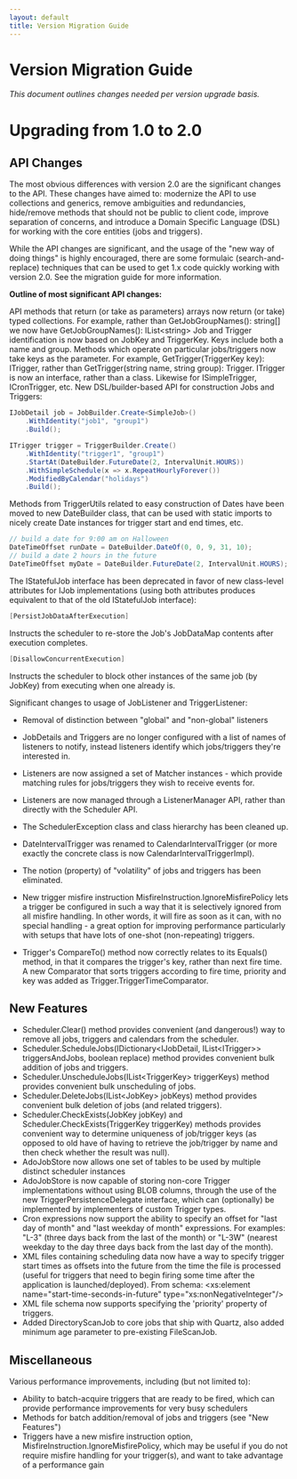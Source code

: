 ```yaml
---
layout: default
title: Version Migration Guide
---
```


# Version Migration Guide

*This document outlines changes needed per version upgrade basis.*

# Upgrading from 1.0 to 2.0

## API Changes
				
The most obvious differences with version 2.0 are the significant changes to the API. 
These changes have aimed to: modernize the API to use collections and generics, remove ambiguities and redundancies,
hide/remove methods that should not be public to client code, improve separation of concerns, and introduce
a Domain Specific Language (DSL) for working with the core entities (jobs and triggers).
				
				
While the API changes are significant, and the usage of the "new way of doing things" is highly encouraged, 
there are some formulaic (search-and-replace) techniques that can be used to get 1.x code quickly working with version 2.0.
See the migration guide for more information.
				
**Outline of most significant API changes:**

				
API methods that return (or take as parameters) arrays now return (or take) typed collections. 
For example, rather than GetJobGroupNames(): string[] we now have GetJobGroupNames(): IList&lt;string&gt;
Job and Trigger identification is now based on JobKey and TriggerKey. Keys include both a name and group. 
Methods which operate on particular jobs/triggers now take keys as the parameter. For example, GetTrigger(TriggerKey key): ITrigger, 
rather than GetTrigger(string name, string group): Trigger.
ITrigger is now an interface, rather than a class. Likewise for ISimpleTrigger, ICronTrigger, etc.
New DSL/builder-based API for construction Jobs and Triggers:

```c#
IJobDetail job = JobBuilder.Create<SimpleJob>()
	.WithIdentity("job1", "group1")
	.Build();

ITrigger trigger = TriggerBuilder.Create()
	.WithIdentity("trigger1", "group1")
	.StartAt(DateBuilder.FutureDate(2, IntervalUnit.HOURS))
	.WithSimpleSchedule(x => x.RepeatHourlyForever())
	.ModifiedByCalendar("holidays")
	.Build();
```

Methods from TriggerUtils related to easy construction of Dates have been moved to new DateBuilder class,
that can be used with static imports to nicely create Date instances for trigger start and end times, etc.

```c#
// build a date for 9:00 am on Halloween
DateTimeOffset runDate = DateBuilder.DateOf(0, 0, 9, 31, 10);
// build a date 2 hours in the future
DateTimeOffset myDate = DateBuilder.FutureDate(2, IntervalUnit.HOURS);
```

The IStatefulJob interface has been deprecated in favor of new class-level attributes for IJob implementations 
(using both attributes produces equivalent to that of the old IStatefulJob interface):
				
```c#
[PersistJobDataAfterExecution]
```

Instructs the scheduler to re-store the Job's JobDataMap contents after execution completes.

```c#
[DisallowConcurrentExecution]
```

Instructs the scheduler to block other instances of the same job (by JobKey) from executing when one already is.

Significant changes to usage of JobListener and TriggerListener:
					
* Removal of distinction between "global" and "non-global" listeners
* JobDetails and Triggers are no longer configured with a list of names of listeners to notify, instead listeners identify which jobs/triggers they're interested in.
* Listeners are now assigned a set of Matcher instances - which provide matching rules for jobs/triggers they wish to receive events for.
* Listeners are now managed through a ListenerManager API, rather than directly with the Scheduler API.
					
					
					
* The SchedulerException class and class hierarchy has been cleaned up.
* DateIntervalTrigger was renamed to CalendarIntervalTrigger (or more exactly the concrete class is now CalendarIntervalTriggerImpl).
* The notion (property) of "volatility" of jobs and triggers has been eliminated.
* New trigger misfire instruction MisfireInstruction.IgnoreMisfirePolicy lets a trigger be configured in such a way 
	that it is selectively ignored from all misfire handling. In other words, it will fire as soon as it can, with no special handling -
	a great option for improving performance particularly with setups that have lots of one-shot (non-repeating) triggers.
* Trigger's CompareTo() method now correctly relates to its Equals() method, in that it compares the trigger's key, rather than next fire time.
A new Comparator that sorts triggers according to fire time, priority and key was added as Trigger.TriggerTimeComparator.
					
## New Features
					
* Scheduler.Clear() method provides convenient (and dangerous!) way to remove all jobs, triggers and calendars from the scheduler.
* Scheduler.ScheduleJobs(IDictionary&lt;IJobDetail, IList&lt;ITrigger&gt;&gt; triggersAndJobs, boolean replace) method provides convenient bulk addition of jobs and triggers.
* Scheduler.UnscheduleJobs(IList&lt;TriggerKey&gt; triggerKeys) method provides convenient bulk unscheduling of jobs.
* Scheduler.DeleteJobs(IList&lt;JobKey&gt; jobKeys) method provides convenient bulk deletion of jobs (and related triggers).
* Scheduler.CheckExists(JobKey jobKey) and Scheduler.CheckExists(TriggerKey triggerKey) methods provides convenient way to determine uniqueness of job/trigger keys (as opposed to old have of having to retrieve the job/trigger by name and then check whether the result was null).
* AdoJobStore now allows one set of tables to be used by multiple distinct scheduler instances
* AdoJobStore is now capable of storing non-core Trigger implementations without using BLOB columns, through the use of the new TriggerPersistenceDelegate interface, which can (optionally) be implemented by implementers of custom Trigger types.
* Cron expressions now support the ability to specify an offset for "last day of month" and "last weekday of month" expressions. For examples: "L-3" (three days back from the last of the month) or "L-3W" (nearest weekday to the day three days back from the last day of the month).
* XML files containing scheduling data now have a way to specify trigger start times as offsets into the future from the time the file is processed (useful for triggers that need to begin firing some time after the application is launched/deployed).
	From schema: &lt;xs:element name="start-time-seconds-in-future" type="xs:nonNegativeInteger"/&gt;
* XML file schema now supports specifying the 'priority' property of triggers.
* Added DirectoryScanJob to core jobs that ship with Quartz, also added minimum age parameter to pre-existing FileScanJob.

## Miscellaneous
				
Various performance improvements, including (but not limited to):
					
* Ability to batch-acquire triggers that are ready to be fired, which can provide performance improvements for very busy schedulers
* Methods for batch addition/removal of jobs and triggers (see "New Features")
* Triggers have a new misfire instruction option, MisfireInstruction.IgnoreMisfirePolicy, which may be useful if you do not require misfire handling for your trigger(s), and want to take advantage of a performance gain
